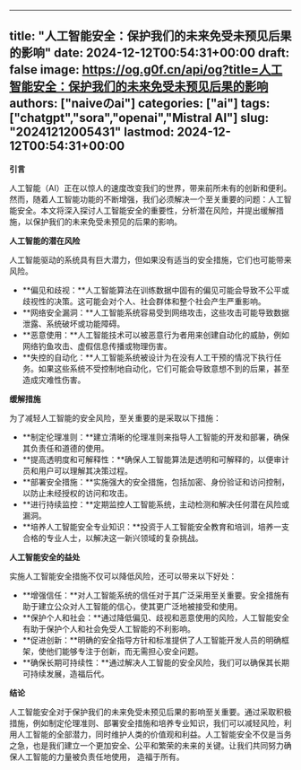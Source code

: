 
---
title: "人工智能安全：保护我们的未来免受未预见后果的影响"
date: 2024-12-12T00:54:31+00:00
draft: false
image: https://og.g0f.cn/api/og?title=人工智能安全：保护我们的未来免受未预见后果的影响
authors: ["naiveのai"]
categories: ["ai"]
tags: ["chatgpt","sora","openai","Mistral AI"]
slug: "20241212005431"
lastmod: 2024-12-12T00:54:31+00:00
---
**引言**

人工智能（AI）正在以惊人的速度改变我们的世界，带来前所未有的创新和便利。然而，随着人工智能功能的不断增强，我们必须解决一个至关重要的问题：人工智能安全。本文将深入探讨人工智能安全的重要性，分析潜在风险，并提出缓解措施，以保护我们的未来免受未预见的后果的影响。

**人工智能的潜在风险**

人工智能驱动的系统具有巨大潜力，但如果没有适当的安全措施，它们也可能带来风险。

* **偏见和歧视：**人工智能算法在训练数据中固有的偏见可能会导致不公平或歧视性的决策。这可能会对个人、社会群体和整个社会产生严重影响。
* **网络安全漏洞：**人工智能系统容易受到网络攻击，这些攻击可能导致数据泄露、系统破坏或功能障碍。
* **恶意使用：**人工智能技术可以被恶意行为者用来创建自动化的威胁，例如网络钓鱼攻击、虚假信息传播或物理伤害。
* **失控的自动化：**人工智能系统被设计为在没有人工干预的情况下执行任务。如果这些系统不受控制地自动化，它们可能会导致意想不到的后果，甚至造成灾难性伤害。

**缓解措施**

为了减轻人工智能的安全风险，至关重要的是采取以下措施：

* **制定伦理准则：**建立清晰的伦理准则来指导人工智能的开发和部署，确保其负责任和道德的使用。
* **提高透明度和可解释性：**确保人工智能算法是透明和可解释的，以便审计员和用户可以理解其决策过程。
* **部署安全措施：**实施强大的安全措施，包括加密、身份验证和访问控制，以防止未经授权的访问和攻击。
* **进行持续监控：**定期监控人工智能系统，主动检测和解决任何潜在风险或漏洞。
* **培养人工智能安全专业知识：**投资于人工智能安全教育和培训，培养一支合格的专业人士，以解决这一新兴领域的复杂挑战。

**人工智能安全的益处**

实施人工智能安全措施不仅可以降低风险，还可以带来以下好处：

* **增强信任：**对人工智能系统的信任对于其广泛采用至关重要。安全措施有助于建立公众对人工智能的信心，使其更广泛地被接受和使用。
* **保护个人和社会：**通过降低偏见、歧视和恶意使用的风险，人工智能安全有助于保护个人和社会免受人工智能的不利影响。
* **促进创新：**明确的安全指导方针和标准提供了人工智能开发人员的明确框架，使他们能够专注于创新，而无需担心安全问题。
* **确保长期可持续性：**通过解决人工智能的安全风险，我们可以确保其长期可持续发展，造福后代。

**结论**

人工智能安全对于保护我们的未来免受未预见后果的影响至关重要。通过采取积极措施，例如制定伦理准则、部署安全措施和培养专业知识，我们可以减轻风险，利用人工智能的全部潜力，同时维护人类的价值观和利益。人工智能安全不仅是当务之急，也是我们建立一个更加安全、公平和繁荣的未来的关键。让我们共同努力确保人工智能的力量被负责任地使用， 造福于所有。